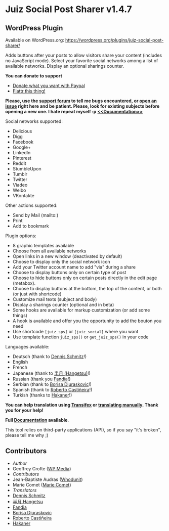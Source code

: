 Juiz Social Post Sharer v1.4.7
========================
WordPress Plugin
---------------
Available on WordPress.org:
https://wordpress.org/plugins/juiz-social-post-sharer/


Adds buttons after your posts to allow visitors share your content (includes no JavaScript mode).
Select your favorite social networks among a list of available networks. Display an optional sharings counter.

**You can donate to support**

* [Donate what you want with Paypal](https://www.paypal.com/cgi-bin/webscr?cmd=_donations&business=P39NJPCWVXGDY&lc=FR&item_name=Juiz%20Social%20Post%20Sharer%20%2d%20WP%20Plugin&item_number=%23wp%2djsps&currency_code=EUR&bn=PP%2dDonationsBF%3abtn_donate_SM%2egif%3aNonHosted)
* [Flattr this thing!](https://flattr.com/submit/auto?user_id=CreativeJuiz&url=http://wordpress.org/plugins/juiz-social-post-sharer/&title=Juiz%20Social%20Post%20Sharer%20-%20WordPress%20Plugin&description=Awesome%20WordPress%20Plugin%20helping%20you%20to%20add%20buttons%20at%20the%20beginning%20or%20the%20end%20of%20your%20WordPress%20contents%20easily&tags=WordPress,Social,Share,Buttons,Network,Twitter,Facebook,Linkedin&category=software)

**Please, use the <a href="https://wordpress.org/support/plugin/juiz-social-post-sharer">support forum</a> to tell me bugs encountered, or <a href="https://github.com/creativejuiz/juiz-social-post-sharer/issues">open an issue</a> right here and be patient. Please, look for existing subjects before opening a new one. I hate repeat myself :p**
<a href="http://creativejuiz.fr/blog/doc/juiz-social-post-sharer-documentation.html">**&lt;&lt;Documentation&gt;&gt;**</a>


Social networks supported:

* Delicious
* Digg
* Facebook 
* Google+
* LinkedIn
* Pinterest
* Reddit
* StumbleUpon
* Tumblr
* Twitter
* Viadeo
* Weibo
* VKontakte

Other actions supported:

* Send by Mail (mailto:)
* Print
* Add to bookmark

Plugin options:

* 8 graphic templates available
* Choose from all available networks
* Open links in a new window (deactivated by default)
* Choose to display only the social network icon
* Add your Twitter account name to add "via" during a share
* Choose to display buttons only on certain type of post
* Choose to hide buttons only on certain posts directly in the edit page (metabox).
* Choose to display buttons at the bottom, the top of the content, or both (or just with shortcode)
* Customize mail texts (subject and body)
* Display a sharings counter (optional and in beta)
* Some hooks are available for markup customization (or add some things)
* A hook is available and offer you the opportunity to add the bouton you need
* Use shortcode <code>[juiz_sps]</code> or <code>[juiz_social]</code> where you want
* Use template function <code>juiz_sps()</code> or <code>get_juiz_sps()</code> in your code

Languages available:

* Deutsch (thank to [Dennis Schmitz](http://compcardinmotion.de "Dennis Schmitz's website")!)
* English
* French
* Japanese (thank to [半月 (Hangetsu)](http://wp.fruit-frappe.net/ "Hangetsu's website")!)
* Russian (thank you [Fandia](http://fandia.w.pw "Fandia's website")!)
* Serbian (thank to [Borisa Djuraskovic](http://www.webhostinghub.com "Borisa Djuraskovic's website")!)
* Spanish (thank to [Roberto Castiñeira](www.mediapartner.es "Roberto Castiñeira's website")!)
* Turkish (thanks to [Hakaner](http://hakanertr.wordpress.com/ "His website")!)

**You can help translation using <a href="https://www.transifex.com/projects/p/juiz-social-post-sharer/">Transifex</a> or <a href="http://plugins.svn.wordpress.org/juiz-social-post-sharer/trunk/languages/">translating manually</a>. Thank you for your help!**

<strong>Full <a href="http://creativejuiz.fr/blog/doc/juiz-social-post-sharer-documentation.html">Documentation</a> available</strong>.


This tool relies on third-party applications (API), so if you say "it's broken", please tell me why ;)

Contributors
------------------

* *Author*
 * Geoffrey Crofte ([WP Media](http://wp-media.me))
* *Contributors*
 * Jean-Baptiste Audras ([Whodunit](http://www.whodunit.fr/))
 * Marie Comet ([Marie Comet](http://mariecomet.fr/))
* *Translators*
 * [Dennis Schmitz](http://compcardinmotion.de)
 * [半月 Hangetsu](http://wp.fruit-frappe.net/)
 * [Fandia](http://fandia.w.pw)
 * [Borisa Djuraskovic](http://www.webhostinghub.com)
 * [Roberto Castiñeira](www.mediapartner.es)
 * [Hakaner](http://hakanertr.wordpress.com/)
